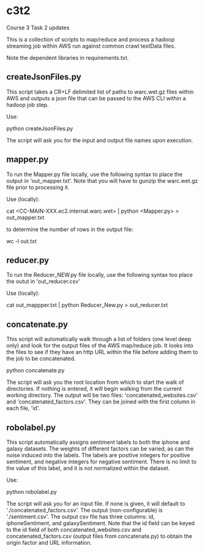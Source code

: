 # c3t2
Course 3 Task 2 updates

This is a collection of scripts to map/reduce and process a hadoop streaming job within AWS run against common crawl textData files.

Note the dependent libraries in requirements.txt.

createJsonFiles.py
---
This script takes a CR+LF delimited list of paths to warc.wet.gz files within AWS and outputs a json file that can be passed to the AWS CLI within a hadoop job step.

Use:

python createJsonFiles.py

The script will ask you for the input and output file names upon execution.

mapper.py
---
To run the Mapper.py file locally, use the following syntax to place the output in 'out_mapper.txt'. Note that you will have to gunzip the warc.wet.gz file prior to processing it.

Use (locally):

cat <CC-MAIN-XXX.ec2.internal.warc.wet> | python <Mapper.py> > out_mapper.txt

to determine the number of rows in the output file:

wc -l out.txt

reducer.py
---
To run the Reducer_NEW.py file locally, use the following syntax too place the outut in 'out_reducer.csv'

Use (locally):

cat out_mappper.txt | python Reducer_New.py > out_reducer.txt

concatenate.py
---
This script will automatically walk through a list of folders (one level deep only) and look for the output files of the AWS map/reduce job. It looks into the files to see if they have an http URL within the file before adding them to the job to be concatenated.

python concatenate.py

The script will ask you the root location from which to start the walk of directories. If nothing is entered, it will begin walking from the current working directory. The output will be two files: 'concatenated_websites.csv' and 'concatenated_factors.csv'. They can be joined with the first column in each file, 'id'.

robolabel.py
---
This script automatically assigns sentiment labels to both the iphone and galaxy datasets. The weights of different factors can be varied, as can the noise induced into the labels. The labels are positive integers for positive sentiment, and negative integers for negative sentiment. There is no limit to the value of this label, and it is not normalized within the dataset.

Use:

python robolabel.py

The script will ask you for an input file. If none is given, it will default to './concatenated_factors.csv'. The output (non-configurable) is './sentiment.csv'. The output csv file has three columns: id, iphoneSentiment, and galaxySentiment. Note that the id field can be keyed to the id field of both concatenated_websites.csv and concatenated_factors.csv (output files from concatenate.py) to obtain the origin factor and URL information.
